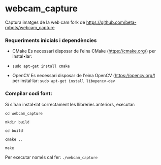 # webcam_capture
Captura imatges de la web cam fork de https://github.com/beta-robots/webcam_capture
### Requeriments inicials i dependències
* CMake
Es necessari disposar de l’eina CMake (https://cmake.org/)  per instal•lar: 
* `sudo apt-get install cmake`

* OpenCV
Es necessari disposar de l'eina OpenCV (https://opencv.org/) per instal·lar:
`sudo apt-get install libopencv-dev`

### Compilar codi font:

Si s’han instal•lat correctament les llibreries anteriors, executar:

`cd webcam_capture`

`mkdir build`

`cd build`

`cmake ..`

`make`

Per executar només cal fer: `./webcam_capture`
